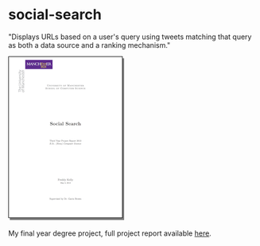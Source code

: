social-search
=============

"Displays URLs based on a user's query using tweets matching that query as both a data source and a ranking mechanism."

![Project Report Thumbnail](https://github.com/fredkelly/social-search/raw/master/doc/report-thumb.png)

My final year degree project, full project report available [here](https://github.com/fredkelly/social-search/raw/master/doc/report.pdf).
